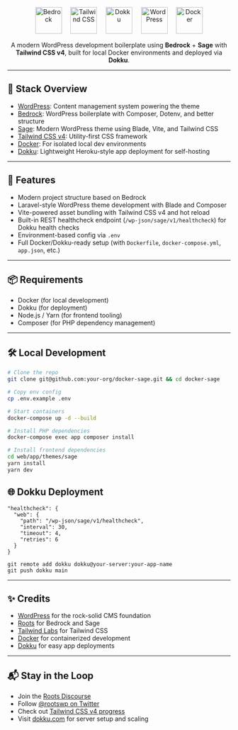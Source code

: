 <p align="center">
  <img src="https://cdn.roots.io/app/uploads/logo-bedrock.svg" alt="Bedrock" height="60" />
  &nbsp;&nbsp;&nbsp;
  <img src="https://tailwindcss.com/favicons/apple-touch-icon.png" alt="Tailwind CSS" height="60" />
  &nbsp;&nbsp;&nbsp;
  <img src="https://dokku.com/assets/dokku-logo.svg" alt="Dokku" height="60" />
  &nbsp;&nbsp;&nbsp;
  <img src="https://s.w.org/about/images/logos/wordpress-logo-notext-rgb.png" alt="WordPress" height="60" />
  &nbsp;&nbsp;&nbsp;
  <img src="https://www.docker.com/wp-content/uploads/2022/03/vertical-logo-monochromatic-white.png" alt="Docker" height="60" />
</p>

<p align="center">
  A modern WordPress development boilerplate using <strong>Bedrock</strong> + <strong>Sage</strong> with <strong>Tailwind CSS v4</strong>, built for local Docker environments and deployed via <strong>Dokku</strong>.
</p>

---

## 🚀 Stack Overview

- [WordPress](https://wordpress.org): Content management system powering the theme
- [Bedrock](https://roots.io/bedrock/): WordPress boilerplate with Composer, Dotenv, and better structure
- [Sage](https://roots.io/sage/): Modern WordPress theme using Blade, Vite, and Tailwind CSS
- [Tailwind CSS v4](https://tailwindcss.com): Utility-first CSS framework
- [Docker](https://www.docker.com): For isolated local dev environments
- [Dokku](https://dokku.com): Lightweight Heroku-style app deployment for self-hosting

---

## 📁 Features

- Modern project structure based on Bedrock
- Laravel-style WordPress theme development with Blade and Composer
- Vite-powered asset bundling with Tailwind CSS v4 and hot reload
- Built-in REST healthcheck endpoint (`/wp-json/sage/v1/healthcheck`) for Dokku health checks
- Environment-based config via `.env`
- Full Docker/Dokku-ready setup (with `Dockerfile`, `docker-compose.yml`, `app.json`, etc.)

---

## 📦 Requirements

- Docker (for local development)
- Dokku (for deployment)
- Node.js / Yarn (for frontend tooling)
- Composer (for PHP dependency management)

---

## 🛠 Local Development

```bash
# Clone the repo
git clone git@github.com:your-org/docker-sage.git && cd docker-sage

# Copy env config
cp .env.example .env

# Start containers
docker-compose up -d --build

# Install PHP dependencies
docker-compose exec app composer install

# Install frontend dependencies
cd web/app/themes/sage
yarn install
yarn dev
```

## 🌐 Dokku Deployment

```
"healthcheck": {
  "web": {
    "path": "/wp-json/sage/v1/healthcheck",
    "interval": 30,
    "timeout": 4,
    "retries": 6
  }
}
```

```
git remote add dokku dokku@your-server:your-app-name
git push dokku main
```

---

## ✨ Credits

- [WordPress](https://wordpress.org) for the rock-solid CMS foundation  
- [Roots](https://roots.io) for Bedrock and Sage  
- [Tailwind Labs](https://tailwindcss.com) for Tailwind CSS  
- [Docker](https://www.docker.com) for containerized development  
- [Dokku](https://dokku.com) for easy app deployments

---

## 📬 Stay in the Loop

- Join the [Roots Discourse](https://discourse.roots.io/)
- Follow [@rootswp on Twitter](https://twitter.com/rootswp)
- Check out [Tailwind CSS v4 progress](https://github.com/tailwindlabs/tailwindcss/releases)
- Visit [dokku.com](https://dokku.com) for server setup and scaling
